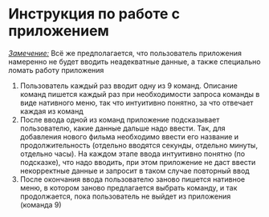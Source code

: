 # Инструкция по работе с приложением
<ins>*Замечение:*</ins> Всё же предполагается, что пользователь приложения намеренно не будет вводить неадекватные данные, а также специально ломать работу приложения
1. Пользователь каждый раз вводит одну из 9 команд. Описание команд пишется каждый раз при необходимости запроса команды в виде нативного меню, так что интуитивно понятно, за что отвечает каждая из команд
2. После ввода одной из команд приложение подсказывает пользователю, какие данные дальше надо ввести. Так, для добавления нового фильма необходимо ввести его название и продолжительность (отдельно вводятся секунды, отдельно минуты, отдельно часы). На каждом этапе ввода интуитивно понятно (по подсказке), что надо вводить, при этом приложение не даст ввести некорректные данные и запросит в таком случае повторный ввод
3. После окончания ввода пользователю заново пишется нативное меню, в котором заново предлагается выбрать команду, и так продолжается, пока пользователь не выйдет из приложения (команда 9)
